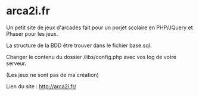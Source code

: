 # arca2i.fr
Un petit site de jeux d'arcades fait pour un porjet scolaire en PHP/JQuery et Phaser pour les jeux.

La structure de la BDD être trouver dans le fichier base.sql.

Changer le contenu du dossier /libs/config.php avec vos log de votre serveur.

(Les jeux ne sont pas de ma création)

Lien du site : http://arca2i.fr/
